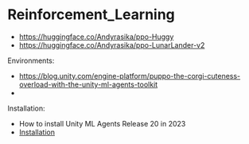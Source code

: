 # Reinforcement_Learning

- https://huggingface.co/Andyrasika/ppo-Huggy
- https://huggingface.co/Andyrasika/ppo-LunarLander-v2


Environments:
- https://blog.unity.com/engine-platform/puppo-the-corgi-cuteness-overload-with-the-unity-ml-agents-toolkit
- 

Installation:
- How to install Unity ML Agents Release 20 in 2023
- [Installation](https://github.com/andysingal/Reinforcement_Learning/blob/main/Installation.md)
